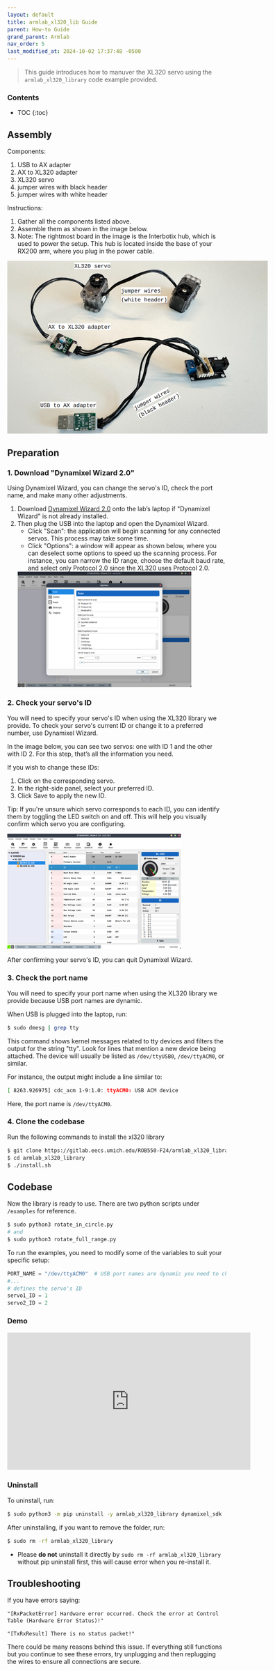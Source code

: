 ```yaml
---
layout: default
title: armlab_xl320_lib Guide
parent: How-to Guide
grand_parent: Armlab
nav_order: 5
last_modified_at: 2024-10-02 17:37:48 -0500
---
```


> This guide introduces how to manuver the XL320 servo using the `armlab_xl320_library` code example provided.

### Contents
* TOC
{:toc}

## Assembly

Components:
1. USB to AX adapter
2. AX to XL320 adapter
3. XL320 servo
4. jumper wires with black header
5. jumper wires with white header

Instructions:
1. Gather all the components listed above.
2. Assemble them as shown in the image below.
3. Note: The rightmost board in the image is the Interbotix hub, which is used to power the setup. This hub is located inside the base of your RX200 arm, where you plug in the power cable.

<a class="image-link" href="/assets/images/armlab/how-to-guide/armlab-xl320-1.png">
<img src="/assets/images/armlab/how-to-guide/armlab-xl320-1.png" alt=" " style="max-width:600px;"/>
</a>

## Preparation 

### 1. Download "Dynamixel Wizard 2.0"
Using Dynamixel Wizard, you can change the servo's ID, check the port name, and make many other adjustments.

1. Download [Dynamixel Wizard 2.0](https://emanual.robotis.com/docs/en/software/dynamixel/dynamixel_wizard2/) onto the lab’s laptop if "Dynamixel Wizard" is not already installed.
2. Then plug the USB into the laptop and open the Dynamixel Wizard. 
    - Click "Scan": the application will begin scanning for any connected servos. This process may take some time. 
    - Click "Options": a window will appear as shown below, where you can deselect some options to speed up the scanning process. For instance, you can narrow the ID range, choose the default baud rate, and select only Protocol 2.0 since the XL320 uses Protocol 2.0.
    <a class="image-link" href="/assets/images/botlab/how-to/xl320-guide/dynamixel_wizard1.png">
    <img src="/assets/images/botlab/how-to/xl320-guide/dynamixel_wizard1.png" alt=" " style="max-width:400px;"/>
    </a>

### 2. Check your servo's ID  
You will need to specify your servo's ID when using the XL320 library we provide. To check your servo's current ID or change it to a preferred number, use Dynamixel Wizard.

In the image below, you can see two servos: one with ID 1 and the other with ID 2. For this step, that’s all the information you need.

If you wish to change these IDs:
1. Click on the corresponding servo.
2. In the right-side panel, select your preferred ID.
3. Click Save to apply the new ID.

Tip: If you're unsure which servo corresponds to each ID, you can identify them by toggling the LED switch on and off. This will help you visually confirm which servo you are configuring.

<a class="image-link" href="/assets/images/botlab/how-to/xl320-guide/dynamixel_wizard2.png">
<img src="/assets/images/botlab/how-to/xl320-guide/dynamixel_wizard2.png" alt=" " style="max-width:400px;"/>
</a>

After confirming your servo's ID, you can quit Dynamixel Wizard.

### 3. Check the port name
You will need to specify your port name when using the XL320 library we provide because USB port names are dynamic. 

When USB is plugged into the laptop, run:
```bash
$ sudo dmesg | grep tty
```
This command shows kernel messages related to tty devices and filters the output for the string "tty". Look for lines that mention a new device being attached. The device will usually be listed as `/dev/ttyUSB0`, `/dev/ttyACM0`, or similar.

For instance, the output might include a line similar to:
```bash
[ 8263.926975] cdc_acm 1-9:1.0: ttyACM0: USB ACM device
```
Here, the port name is `/dev/ttyACM0`.


### 4. Clone the codebase
Run the following commands to install the xl320 library
```bash
$ git clone https://gitlab.eecs.umich.edu/ROB550-F24/armlab_xl320_library
$ cd armlab_xl320_library
$ ./install.sh
```

## Codebase

Now the library is ready to use. There are two python scripts under `/examples` for reference. 
```bash
$ sudo python3 rotate_in_circle.py
# and
$ sudo python3 rotate_full_range.py
```

To run the examples, you need to modify some of the variables to suit your specific setup:
```python
PORT_NAME = "/dev/ttyACM0"  # USB port names are dynamic you need to check what it is 
#...
# defines the servo's ID
servo1_ID = 1
servo2_ID = 2
```

### Demo
<iframe width="560" height="315" src="https://www.youtube.com/embed/I_mQViEySK0?si=SdDhf-cojvnVu_iz" title="YouTube video player" frameborder="0" allow="accelerometer; autoplay; clipboard-write; encrypted-media; gyroscope; picture-in-picture; web-share" referrerpolicy="strict-origin-when-cross-origin" allowfullscreen></iframe>

### Uninstall
To uninstall, run:
```bash
$ sudo python3 -m pip uninstall -y armlab_xl320_library dynamixel_sdk
```
After uninstalling, if you want to remove the folder, run:
```bash
$ sudo rm -rf armlab_xl320_library
```
- Please **do not** uninstall it directly by `sudo rm -rf armlab_xl320_library` without pip uninstall first, this will cause error when you re-install it.

## Troubleshooting
If you have errors saying: 
```
"[RxPacketError] Hardware error occurred. Check the error at Control Table (Hardware Error Status)!"
```
```
"[TxRxResult] There is no status packet!"
```
There could be many reasons behind this issue. 
If everything still functions but you continue to see these errors, try unplugging and then replugging the wires to ensure all connections are secure.
